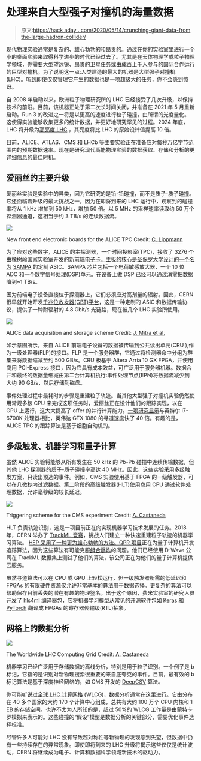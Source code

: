 # 处理来自大型强子对撞机的海量数据

> 原文:[https://hack aday . com/2020/05/14/crunching-giant-data-from the-large-hadron-collider/](https://hackaday.com/2020/05/14/crunching-giant-data-from-the-large-hadron-collider/)

现代物理实验通常是复杂的、雄心勃勃的和昂贵的。通过在你的实验室里进行一个小的桌面实验来取得科学进步的时代已经过去了。尤其是在天体物理学或粒子物理学领域，你需要大型望远镜、昂贵的卫星任务或由成百上千人参与的国际合作运行的巨型对撞机。为了说明这一点:人类建造的最大的机器是大型强子对撞机(LHC)。听到即使仅仅管理它产生的数据也是一项超级大的任务，你不会感到惊讶。

自 2008 年启动以来，欧洲粒子物理研究所的 LHC 已经接受了几次升级，以保持技术的前沿。目前，该机器正处于第二次长时间关闭，并准备在 2021 年 5 月重新启动。Run 3 的改进之一将是以更高的速度进行粒子碰撞，由所谓的光度量化。这使得实验能够收集更多的统计数据，并更好地研究罕见的过程。2024 年底，LHC 将升级为[高亮度 LHC](https://home.cern/science/accelerators/high-luminosity-lhc) ，其亮度将比 LHC 的原始设计值提高 10 倍。

目前，ALICE、ATLAS、CMS 和 LHCb 等主要实验正在准备应对每秒万亿字节范围内的预期数据速率。现在是研究现代高能物理实验的数据获取、存储和分析的更详细信息的最佳时机。

## 爱丽丝的主要升级

爱丽丝实验是实验中的异类，因为它研究的是铅-铅碰撞，而不是质子-质子碰撞。它还面临着升级的最大挑战之一，因为在即将到来的 LHC 运行中，观察到的碰撞率将从 1 kHz 增加到 50 kHz，增加 50 倍。以 5 MHz 的采样速率读取约 50 万个探测器通道，这相当于约 3 TB/s 的连续数据流。

[![](../Images/5979ae8d6846e5c082ff1500defb438f.png)](https://hackaday.com/wp-content/uploads/2020/05/Sampa_schematic-1.png)

New front end electronic boards for the ALICE TPC
Credit: [C. Lippmann](https://indico.cern.ch/event/673073/contributions/2770227/attachments/1554649/2446360/SAMPA_171109.pdf)

为了应对这些数字，ALICE 的主探测器，一个时间投影室(TPC)，接收了 3276 个由橡树岭国家实验室开发的新[前端电子卡。主板的核心是圣保罗大学设计的一个名为](https://www.ornl.gov/news/major-upgrades-particle-detectors-and-electronics-prepare-cern-experiment-stream-data-tsunami) [SAMPA](https://www.eurekalert.org/pub_releases/2018-04/fda-cdb041718.php) 的定制 ASIC。SAMPA 芯片包括一个电荷敏感放大器、一个 10 位 ADC 和一个数字信号处理(DSP)单元。在设备上做 DSP 已经可以通过[消零](https://en.wikipedia.org/wiki/Zero_suppression)把数据降到~1 TB/s。

因为前端电子设备直接位于探测器上，它们必须应对高剂量的辐射。因此，CERN 很早就开始开发[千兆位收发器(GBT)平台](http://cds.cern.ch/record/1235836)，这是一种定制的 ASIC 和数据传输协议，提供了一种耐辐射的 4.8 Gbit/s 光链路，现在被几个 LHC 实验所使用。

[![](../Images/78bee201044800660eac1f81c66a0107.png)](https://hackaday.com/wp-content/uploads/2020/05/ALICE_readout.jpg)

ALICE data acquisition and storage scheme
Credit: [J. Mitra et al.](https://iopscience.iop.org/article/10.1088/1748-0221/11/03/C03021/pdf)

如示意图所示，来自 ALICE 前端电子设备的数据被传输到公共读出单元(CRU ),作为一级处理器(FLP)的接口。FLP 是一个服务器群，它通过将检测器命中分组为群集来将数据缩减至约 500 GB/s。CRU 板基于 Altera Arria 10 GX FPGA，并使用商用 PCI-Express 接口，因为它具有成本效益，可广泛用于服务器机器。数据合并和最终的数据量缩减由第二台计算机执行:事件处理节点(EPN)将数据流减少到大约 90 GB/s，然后存储到磁盘。

事件处理过程中最耗时的步骤是重建粒子轨迹。当其他大型强子对撞机实验仍然使用常规多核 CPU 来完成这项任务时，爱丽丝正在设计他们的跟踪实现，以在 GPU 上运行，这大大提高了 oﬀer 的并行计算能力。[一项研究显示](https://www.epj-conferences.org/articles/epjconf/abs/2019/19/epjconf_chep2018_01050/epjconf_chep2018_01050.html)与英特尔 i7-6700K 处理器相比，英伟达 GTX 1080 的寻道速度快了 40 倍。有趣的是，ALICE TPC 的跟踪算法是基于细胞自动机的。

## 多级触发、机器学习和量子计算

虽然 ALICE 实验将能够从所有发生在 50 kHz 的 Pb-Pb 碰撞中连续传输数据，但其他 LHC 探测器的质子-质子碰撞率高达 40 MHz。因此，这些实验采用多级触发方案，只读出预选的事件。例如，CMS 实验使用基于 FPGA 的一级触发器，可以在几微秒内过滤数据。第二阶段的高级触发器(HLT)使用商用 CPU 通过软件处理数据，允许毫秒级的较长延迟。

[![](../Images/f19ac765ac10bac6b1acc8ff9118f525.png)](https://hackaday.com/wp-content/uploads/2020/05/Trigger_scheme.png)

Triggering scheme for the CMS experiment
Credit: [A. Castaneda](https://indico.cern.ch/event/687651/contributions/3427643/attachments/1849430/3036967/LHC2019_MLBigData_final.pdf)

HLT 负责轨迹识别，这是一项目前正在向实现机器学习技术发展的任务。2018 年，CERN 举办了 [TrackML 竞赛](https://sites.google.com/site/trackmlparticle/)，挑战人们建立一种快速重建粒子轨迹的机器学习算法。 [HEP 采用了一种更为雄心勃勃的方法。QPR 项目](https://hep-qpr.lbl.gov/)正在为量子计算机开发追踪算法，因为这些算法有可能克服[组合爆炸](https://en.wikipedia.org/wiki/Combinatorial_explosion)的问题。他们已经使用 D-Wave 公司在 TrackML 数据集上测试了他们的算法，该公司正在为他们的量子计算机提供云服务。

虽然寻道算法可以在 CPU 或 GPU 上轻松运行，但一级触发器所需的低延迟和 FPGAs 的有限硬件资源仅允许非常基本的算法用于数据选择。更复杂的算法可以帮助保存目前丢失的潜在有趣的物理签名。出于这个原因，费米实验室的研究人员开发了 [hls4ml](https://fastmachinelearning.org/hls4ml/) 编译器包，它将机器学习模型从常见的开源软件包如 [Keras](https://keras.io/) 和 [PyTorch](https://pytorch.org/) 翻译成 FPGAs 的寄存器传输级(RTL)抽象。

## 网格上的数据分析

[![](../Images/fb93b8b778c1ca0868eb4d82b714008f.png)](https://hackaday.com/wp-content/uploads/2020/05/grid.png)

The Worldwide LHC Computing Grid
Credit: [A. Castaneda](https://indico.cern.ch/event/687651/contributions/3427643/attachments/1849430/3036967/LHC2019_MLBigData_final.pdf)

机器学习已经广泛用于存储数据的离线分析，特别是用于粒子识别。一个例子是 b 标记，它指的是识别对新物理搜索很重要的来自底夸克的事件。目前，最有效的 b 标记算法是基于深度神经网络的，如 CMS 开发的 [DeepCSV](https://twiki.cern.ch/twiki/bin/view/CMSPublic/BTV13TeVDPDeepCSV) 算法。

你可能听说过[全球 LHC 计算网格](https://en.wikipedia.org/wiki/Worldwide_LHC_Computing_Grid) (WLCG)，数据分析通常在这里进行。它由分布在 40 多个国家的大约 170 个计算中心组成，总共有大约 100 万个 CPU 内核和 1 EB 的存储空间。也许不太为人所知的是，超过 50%的 WLCG 工作量是由蒙特卡罗模拟来表示的。这些碰撞的“假设”模型是数据分析的关键部分，需要优化事件选择标准。

尽管许多人可能对 LHC 没有导致超对称性等新物理的发现感到失望，但数据中仍有一些持续存在的异常现象。即使即将到来的 LHC 升级将揭示这些仅仅是统计波动，CERN 将继续成为电子、计算和数据科学领域新技术的驱动力。